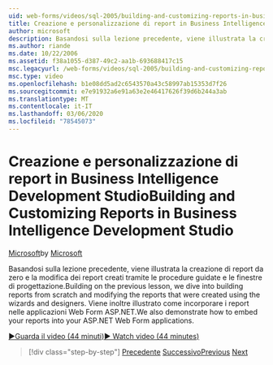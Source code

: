 ```yaml
---
uid: web-forms/videos/sql-2005/building-and-customizing-reports-in-business-intelligence-development-studio
title: Creazione e personalizzazione di report in Business Intelligence Development Studio | Microsoft Docs
author: microsoft
description: Basandosi sulla lezione precedente, viene illustrata la creazione di report da zero e la modifica dei report creati tramite le procedure guidate e le finestre di progettazione. Un...
ms.author: riande
ms.date: 10/22/2006
ms.assetid: f38a1055-d387-49c2-aa1b-693688417c15
msc.legacyurl: /web-forms/videos/sql-2005/building-and-customizing-reports-in-business-intelligence-development-studio
msc.type: video
ms.openlocfilehash: b1e08dd5ad2c6543570a43c58997ab15353d7f26
ms.sourcegitcommit: e7e91932a6e91a63e2e46417626f39d6b244a3ab
ms.translationtype: MT
ms.contentlocale: it-IT
ms.lasthandoff: 03/06/2020
ms.locfileid: "78545073"
---
```

# <a name="building-and-customizing-reports-in-business-intelligence-development-studio"></a><span data-ttu-id="082fd-104">Creazione e personalizzazione di report in Business Intelligence Development Studio</span><span class="sxs-lookup"><span data-stu-id="082fd-104">Building and Customizing Reports in Business Intelligence Development Studio</span></span>

<span data-ttu-id="082fd-105">[Microsoft](https://github.com/microsoft)</span><span class="sxs-lookup"><span data-stu-id="082fd-105">by [Microsoft](https://github.com/microsoft)</span></span>

<span data-ttu-id="082fd-106">Basandosi sulla lezione precedente, viene illustrata la creazione di report da zero e la modifica dei report creati tramite le procedure guidate e le finestre di progettazione.</span><span class="sxs-lookup"><span data-stu-id="082fd-106">Building on the previous lesson, we dive into building reports from scratch and modifying the reports that were created using the wizards and designers.</span></span> <span data-ttu-id="082fd-107">Viene inoltre illustrato come incorporare i report nelle applicazioni Web Form ASP.NET.</span><span class="sxs-lookup"><span data-stu-id="082fd-107">We also demonstrate how to embed your reports into your ASP.NET Web Form applications.</span></span>

[<span data-ttu-id="082fd-108">&#9654;Guarda il video (44 minuti)</span><span class="sxs-lookup"><span data-stu-id="082fd-108">&#9654; Watch video (44 minutes)</span></span>](https://channel9.msdn.com/Blogs/ASP-NET-Site-Videos/building-and-customizing-reports-in-business-intelligence-development-studio)

> [!div class="step-by-step"]
> <span data-ttu-id="082fd-109">[Precedente](getting-started-with-reporting-services.md)
> [Successivo](creating-and-using-stored-procedures.md)</span><span class="sxs-lookup"><span data-stu-id="082fd-109">[Previous](getting-started-with-reporting-services.md)
[Next](creating-and-using-stored-procedures.md)</span></span>
